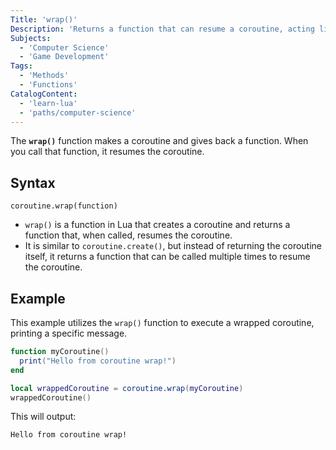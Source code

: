 ```yaml
---
Title: 'wrap()'
Description: 'Returns a function that can resume a coroutine, acting like a thread but returning a function.'
Subjects:
  - 'Computer Science'
  - 'Game Development'
Tags:
  - 'Methods'
  - 'Functions'
CatalogContent:
  - 'learn-lua'
  - 'paths/computer-science'
---
```


The **`wrap()`** function makes a coroutine and gives back a function. When you call that function, it resumes the coroutine.

## Syntax

```pseudo
coroutine.wrap(function)
```

- `wrap()` is a function in Lua that creates a coroutine and returns a function that, when called, resumes the coroutine. 
- It is similar to `coroutine.create()`, but instead of returning the coroutine itself, it returns a function that can be called multiple times to resume the coroutine.

## Example

This example utilizes the `wrap()` function to execute a wrapped coroutine, printing a specific message.

```lua
function myCoroutine()
  print("Hello from coroutine wrap!")
end

local wrappedCoroutine = coroutine.wrap(myCoroutine)
wrappedCoroutine()
```

This will output:

```shell
Hello from coroutine wrap!
```
